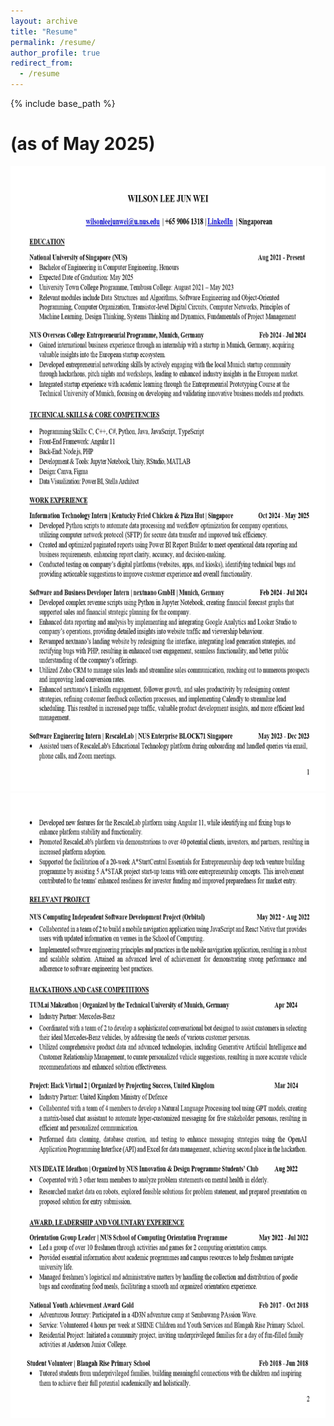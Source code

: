 ```yaml
---
layout: archive
title: "Resume"
permalink: /resume/
author_profile: true
redirect_from:
  - /resume
---
```


{% include base_path %}

# (as of May 2025)

<img src="/images/Wilson_resume_may.jpg" height="1000px" width="800px">
<img src="/images/Wilson_Resume_Feb_2.jpg" height="1000px" width="800px">
